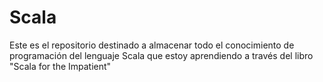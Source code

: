 # Scala
Este es el repositorio destinado a almacenar todo el conocimiento de programación del lenguaje Scala que estoy aprendiendo a través del libro "Scala for the Impatient" 
